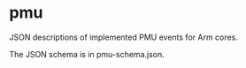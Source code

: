 # pmu

JSON descriptions of implemented PMU events for Arm cores.
  
The JSON schema is in pmu-schema.json.
